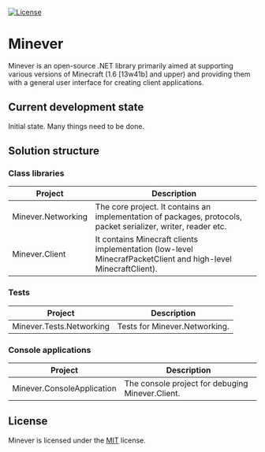 [![License](https://img.shields.io/github/license/iiKuzmychov/Minever)](https://github.com/iiKuzmychov/Minever/blob/master/LICENSE.md)

# Minever

Minever is an open-source .NET library primarily aimed at supporting various versions of Minecraft (1.6 [13w41b] and upper) and providing them with a general user interface for creating client applications.

## Current development state

Initial state. Many things need to be done.

## Solution structure

### Class libraries

| Project | Description |
| ------- | ----------- |
| Minever.Networking | The core project. It contains an implementation of packages, protocols, packet serializer, writer, reader etc. |
| Minever.Client | It contains Minecraft clients implementation (low-level MinecrafPacketClient and high-level MinecraftClient). |

### Tests

| Project | Description |
| ------- | ----------- |
| Minever.Tests.Networking | Tests for Minever.Networking. |

### Console applications

| Project | Description |
| ------- | ----------- |
| Minever.ConsoleApplication | The console project for debuging Minever.Client. |

## License

Minever is licensed under the [MIT](https://github.com/iiKuzmychov/Minever/blob/master/LICENSE.md) license.
